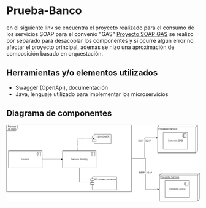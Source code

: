 # Prueba-Banco
 en el siguiente link se encuentra el proyecto realizado para el consumo de los servicios SOAP para el convenio "GAS" [Proyecto SOAP GAS](https://github.com/julianCuadrado/Servicio-Gas) se realizo por separado para desacoplar los componentes y si ocurre algún error no afectar el proyecto principal, ademas se hizo una aproximación de composición basado en orquestación.
 
## Herramientas y/o elementos utilizados
* Swagger (OpenApi), documentación
* Java, lenguaje utilizado para implementar los microservicios

## Diagrama de componentes 

![algo](https://github.com/julianCuadrado/Prueba-Banco/blob/main/componentes.png?raw=true)


